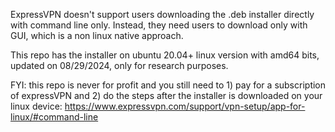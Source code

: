 ExpressVPN doesn't support users downloading the .deb installer directly with command line only. 
Instead, they need users to download only with GUI, which is a non linux native approach.

This repo has the installer on ubuntu 20.04+ linux version with amd64 bits, updated on 08/29/2024, only for research purposes.

FYI: this repo is never for profit and you still need to 1) pay for a subscription of expressVPN and
2) do the steps after the installer is downloaded on your linux device: https://www.expressvpn.com/support/vpn-setup/app-for-linux/#command-line
